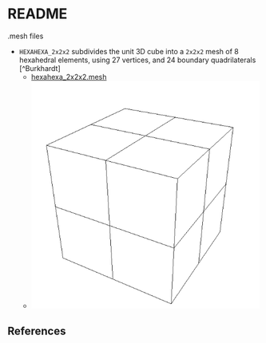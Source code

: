 # README

.mesh files

* `HEXAHEXA_2x2x2` subdivides the unit 3D cube into a `2x2x2` mesh of 8 hexahedral elements, using 27 vertices, and 24 boundary quadrilaterals [^Burkhardt]
  * [hexahexa_2x2x2.mesh](hexahexa_2x2x2.mesh)
  * ![hexahexa_2x2x2](fig/hexahexa_2x2x2.png)

## References

[^Frey2001]: Frey, P. MEDIT: An interactive mesh visualization software, Technical Report RT-0253, Institut National de Recherche en Informatique et en Automatique, 03 December 2001.
[^Burkardt]: Burkardt, J. https://people.sc.fsu.edu/~jburkardt/data/mesh/mesh.html
